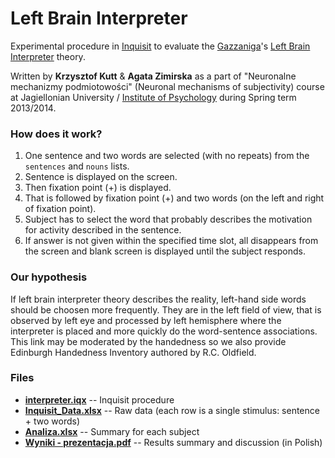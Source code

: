# Left Brain Interpreter

Experimental procedure in [Inquisit] to evaluate the [Gazzaniga]'s [Left Brain Interpreter] theory.

Written by **Krzysztof Kutt** & **Agata Zimirska** as a part of "Neuronalne mechanizmy podmiotowości" (Neuronal mechanisms of subjectivity) course at Jagiellonian University / [Institute of Psychology] during Spring term 2013/2014.

### How does it work?
 1. One sentence and two words are selected (with no repeats) from the `sentences` and `nouns` lists.
 2. Sentence is displayed on the screen.
 3. Then fixation point (+) is displayed.
 4. That is followed by fixation point (+) and two words (on the left and right of fixation point).
 5. Subject has to select the word that probably describes the motivation for activity described in the sentence.
 6. If answer is not given within the specified time slot, all disappears from the screen and blank screen is displayed until the subject responds.

### Our hypothesis
If left brain interpreter theory describes the reality, left-hand side words should be choosen more frequently. They are in the left field of view, that is observed by left eye and processed by left hemisphere where the interpreter is placed and more quickly do the word-sentence associations.
This link may be moderated by the handedness so we also provide Edinburgh Handedness Inventory authored by R.C. Oldfield.

### Files
- **[interpreter.iqx]** -- Inquisit procedure
- **[Inquisit_Data.xlsx]** -- Raw data (each row is a single stimulus: sentence + two words)
- **[Analiza.xlsx]** -- Summary for each subject
- **[Wyniki - prezentacja.pdf]** -- Results summary and discussion (in Polish)

[Institute of Psychology]: <http://www.psychologia.uj.edu.pl/index.php/eng/>
[Inquisit]: <http://www.millisecond.com/products/inquisit5/weboverview.aspx>
[Gazzaniga]: <https://en.wikipedia.org/wiki/Michael_Gazzaniga>
[Left Brain Interpreter]: <https://en.wikipedia.org/wiki/Left_brain_interpreter>
[interpreter.iqx]: <interpreter.iqx>
[Inquisit_Data.xlsx]: <Inquisit_Data.xlsx>
[Analiza.xlsx]: <Analiza.xlsx>
[Wyniki - prezentacja.pdf]: <Wyniki%20-%20prezentacja.pdf>
